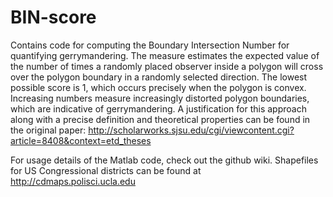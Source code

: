 # BIN-score

Contains code for computing the Boundary Intersection Number for quantifying gerrymandering. The measure estimates the expected 
value of the number of times a randomly placed observer inside a polygon
will cross over the polygon boundary in a randomly selected direction. 
The lowest possible score is 1, which occurs precisely when the polygon is convex. 
Increasing numbers measure increasingly distorted polygon boundaries, which are indicative of gerrymandering. A justification for this approach along
with a precise definition and theoretical properties can be found in the original paper: http://scholarworks.sjsu.edu/cgi/viewcontent.cgi?article=8408&context=etd_theses

For usage details of the Matlab code, check out the github wiki. Shapefiles for US Congressional districts can be found at http://cdmaps.polisci.ucla.edu
